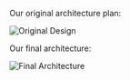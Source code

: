 Our original architecture plan:

![Original Design](https://user-images.githubusercontent.com/5790137/115500228-e0e97380-a23e-11eb-99c1-eb9d00e9c511.png)

Our final architecture:

![Final Architecture](https://user-images.githubusercontent.com/5790137/115501754-c5339c80-a241-11eb-8b29-71eb8b0d9897.png)
